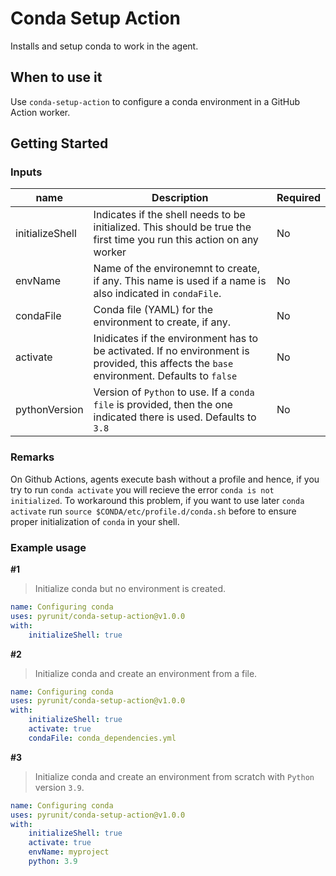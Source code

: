 # Conda Setup Action

Installs and setup conda to work in the agent.

## When to use it

Use `conda-setup-action` to configure a conda environment in a GitHub Action worker.

## Getting Started

### Inputs

| name                       | Description | Required |
|----------------------------|-------------|----------|
| initializeShell            | Indicates if the shell needs to be initialized. This should be true the first time you run this action on any worker | No |
| envName                    | Name of the environemnt to create, if any. This name is used if a name is also indicated in `condaFile`. | No |
| condaFile                  | Conda file (YAML) for the environment to create, if any. | No |
| activate                   | Inidicates if the environment has to be activated. If no environment is provided, this affects the `base` environment. Defaults to `false` | No | 
| pythonVersion              | Version of `Python` to use. If a `conda file` is provided, then the one indicated there is used. Defaults to `3.8` | No |

### Remarks

On Github Actions, agents execute bash without a profile and hence, if you try to run `conda activate` you will recieve the error `conda is not initialized`. To workaround this problem, if you want to use later `conda activate` run `source $CONDA/etc/profile.d/conda.sh` before to ensure proper initialization of `conda` in your shell.

### Example usage

**#1**
> Initialize conda but no environment is created.

```yml
name: Configuring conda
uses: pyrunit/conda-setup-action@v1.0.0
with:
    initializeShell: true
```

**#2**
> Initialize conda and create an environment from a file.

```yml
name: Configuring conda
uses: pyrunit/conda-setup-action@v1.0.0
with:
    initializeShell: true
    activate: true
    condaFile: conda_dependencies.yml
```

**#3**
> Initialize conda and create an environment from scratch with `Python` version `3.9`.

```yml
name: Configuring conda
uses: pyrunit/conda-setup-action@v1.0.0
with:
    initializeShell: true
    activate: true
    envName: myproject
    python: 3.9
```